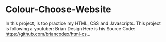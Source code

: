 # Colour-Choose-Website
In this project, is too practice my HTML, CSS and Javascripts. This project is following a youtuber:  Brian Design
Here is his Source Code:
https://github.com/briancodex/html-cs...
